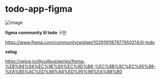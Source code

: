 # todo-app-figma

![image](https://user-images.githubusercontent.com/81607116/196097409-d57336b6-c5d5-4b8e-8568-2418a2e6d87d.png)

**figma community lil todo** 구현

https://www.figma.com/community/widget/1029191187977950214/lil-todo

**velog**

https://velog.io/@yujibug/series/figma-%EB%94%94%EC%9E%90%EC%9D%B8-%EC%8B%9C%EC%95%88-%EA%B5%AC%ED%98%84%ED%95%98%EA%B8%B0
